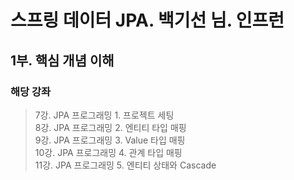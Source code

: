 # 스프링 데이터 JPA. 백기선 님. 인프런

## 1부. 핵심 개념 이해
### 해당 강좌
> 7강. JPA 프로그래밍 1. 프로젝트 세팅<br>
> 8강. JPA 프로그래밍 2. 엔티티 타입 매핑<br>
> 9강. JPA 프로그래밍 3. Value 타입 매핑<br>
> 10강. JPA 프로그래밍 4. 관계 타입 매핑<br>
> 11강. JPA 프로그래밍 5. 엔티티 상태와 Cascade<br>





